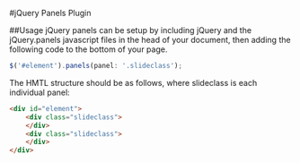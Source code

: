 #jQuery Panels Plugin

##Usage
jQuery panels can be setup by including jQuery and the jQuery.panels javascript files in the head of your document, then adding the following code to the bottom of your page.

```javascript
$('#element').panels(panel: '.slideclass');
```

The HMTL structure should be as follows, where slideclass is each individual panel:
```html
<div id="element">
	<div class="slideclass">
	</div>
	<div class="slideclass">
	</div>
</div>
```